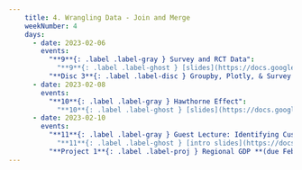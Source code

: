 ```yaml
---
    title: 4. Wrangling Data - Join and Merge
    weekNumber: 4
    days:
      - date: 2023-02-06
        events:
          "**9**{: .label .label-gray } Survey and RCT Data":
            "**9**{: .label .label-ghost } [slides](https://docs.google.com/presentation/d/1WrouKjnDDaEQTiuXLtEToMqzG8Kt4D2fXNiw3OpFLCM/edit?usp=sharing) • video"
          "**Disc 3**{: .label .label-disc } Groupby, Plotly, & Survey Design ([slides](https://docs.google.com/presentation/d/1zsvSWzPZiroPg6VNo4pyyvw7HjeZSc3n9cn8DvFFRRw/edit?usp=sharing)) ([video](https://kaltura.berkeley.edu/media/ECON+148%2C+DIS+102+%28Spring+2023%29/1_59qq1gen/288222162)) ([supp. reading](https://www.pnas.org/doi/epdf/10.1073/pnas.1000776108))":
      - date: 2023-02-08
        events:
          "**10**{: .label .label-gray } Hawthorne Effect":
            "**10**{: .label .label-ghost } [slides](https://docs.google.com/presentation/d/152PVBFCpWKA3Re1tpWyBzKrgE6MgmtzH-IRuntFu5rI/edit?usp=sharing) • video • code: [Survey Data](https://datahub.berkeley.edu/hub/user-redirect/git-pull?repo=https%3A%2F%2Fgithub.com%2FUCB-Econ-148%2Fsp23-student&branch=main&urlpath=lab%2Ftree%2Fsp23-student%2Flec%2Flec4-2%2FLec4_2.ipynb)"
      - date: 2023-02-10
        events:
          "**11**{: .label .label-gray } Guest Lecture: Identifying Customer Needs in Grocery (Alan Liang)":
            "**11**{: .label .label-ghost } [intro slides](https://docs.google.com/presentation/d/1_KzQXpRE5VLAIc9zwxF6a5BJX_IzLTEJWV2_mdFfzbc/edit?usp=sharing) • [slides](https://drive.google.com/file/d/1fDJyaDQ8l5_peJEjVAn4zEeQHT9WMcXO/view?usp=sharing) • video"
          "**Project 1**{: .label .label-proj } Regional GDP **(due Feb. 21)**":         
---
```

